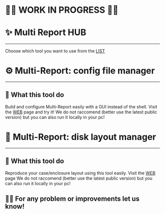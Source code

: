 # 🚨🚨 WORK IN PROGRESS 🚨🚨

# ✨ Multi Report HUB

---

Choose which tool you want to use from the [LIST](https://joeschmuck.github.io/Multi-Report_Hub)

# ⚙️ Multi-Report: config file manager 

---

## 📌 What this tool do

Build and configure Multi-Report easily with a GUI instead of the shell.
Visit the [WEB](https://joeschmuck.github.io/Multi-Report_Hub/Configuration_Editor) page and try it!
We do not raccomend (better use the latest public version) but you can also run it locally in your pc!

# 🧩 Multi-Report: disk layout manager 

---

## 📌 What this tool do

Reproduce your case/enclosure layout using this tool easily.
Visit the [WEB](https://joeschmuck.github.io/Multi-Report_Hub/DiskLayout_Editor) page
We do not raccomend (better use the latest public version) but you can also run it locally in your pc!

## 🙋‍♂️ For any problem or improvements let us know!

